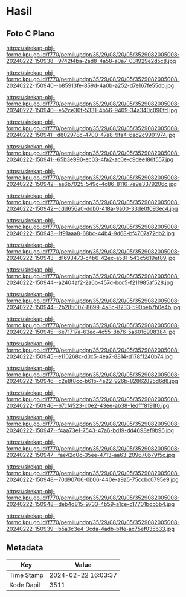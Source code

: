 # Hasil

## Foto C Plano

https://sirekap-obj-formc.kpu.go.id/f770/pemilu/pdpr/35/29/08/20/05/3529082005008-20240222-150938--9742f4ba-2ad8-4a58-a0a7-031929e2d5c8.jpg

https://sirekap-obj-formc.kpu.go.id/f770/pemilu/pdpr/35/29/08/20/05/3529082005008-20240222-150940--b85913fe-859d-4a0b-a252-d7e167fe55db.jpg

https://sirekap-obj-formc.kpu.go.id/f770/pemilu/pdpr/35/29/08/20/05/3529082005008-20240222-150940--e52ce30f-5331-4b56-9409-34a340c090fd.jpg

https://sirekap-obj-formc.kpu.go.id/f770/pemilu/pdpr/35/29/08/20/05/3529082005008-20240222-150941--d802978c-4700-47a8-9fa4-6ad2c9901974.jpg

https://sirekap-obj-formc.kpu.go.id/f770/pemilu/pdpr/35/29/08/20/05/3529082005008-20240222-150941--65b3e990-ec03-4fa2-ac0e-c9dee186f557.jpg

https://sirekap-obj-formc.kpu.go.id/f770/pemilu/pdpr/35/29/08/20/05/3529082005008-20240222-150942--ae6b7025-549c-4c86-8116-7e9e3379206c.jpg

https://sirekap-obj-formc.kpu.go.id/f770/pemilu/pdpr/35/29/08/20/05/3529082005008-20240222-150942--cdd656a0-ddb0-418a-9a00-33de0f093ec4.jpg

https://sirekap-obj-formc.kpu.go.id/f770/pemilu/pdpr/35/29/08/20/05/3529082005008-20240222-150943--1f91aaa8-68bc-44b4-9d68-bf4707a72db2.jpg

https://sirekap-obj-formc.kpu.go.id/f770/pemilu/pdpr/35/29/08/20/05/3529082005008-20240222-150943--d1693473-c4b6-42ec-a581-543c5619ef89.jpg

https://sirekap-obj-formc.kpu.go.id/f770/pemilu/pdpr/35/29/08/20/05/3529082005008-20240222-150944--a2404af2-2a6b-457d-bcc5-f211985af528.jpg

https://sirekap-obj-formc.kpu.go.id/f770/pemilu/pdpr/35/29/08/20/05/3529082005008-20240222-150944--2b285007-8699-4a8c-8233-590beb7b0e4b.jpg

https://sirekap-obj-formc.kpu.go.id/f770/pemilu/pdpr/35/29/08/20/05/3529082005008-20240222-150945--6e71717a-63ec-4c55-8b76-5a6016908384.jpg

https://sirekap-obj-formc.kpu.go.id/f770/pemilu/pdpr/35/29/08/20/05/3529082005008-20240222-150945--e110268c-d0c5-4ea7-8814-d178f1240b74.jpg

https://sirekap-obj-formc.kpu.go.id/f770/pemilu/pdpr/35/29/08/20/05/3529082005008-20240222-150946--c2e8f8cc-b61b-4e22-926b-82862825d6d8.jpg

https://sirekap-obj-formc.kpu.go.id/f770/pemilu/pdpr/35/29/08/20/05/3529082005008-20240222-150946--67cf4523-c0e2-43ee-ab38-1edfff8191f0.jpg

https://sirekap-obj-formc.kpu.go.id/f770/pemilu/pdpr/35/29/08/20/05/3529082005008-20240222-150947--f4aa73e1-7543-47a6-bd19-dd4698ef9b96.jpg

https://sirekap-obj-formc.kpu.go.id/f770/pemilu/pdpr/35/29/08/20/05/3529082005008-20240222-150947--fae42d0c-35ee-4713-aa63-209670b79f5c.jpg

https://sirekap-obj-formc.kpu.go.id/f770/pemilu/pdpr/35/29/08/20/05/3529082005008-20240222-150948--70d90706-0b06-440e-a9a5-75ccbc0795e9.jpg

https://sirekap-obj-formc.kpu.go.id/f770/pemilu/pdpr/35/29/08/20/05/3529082005008-20240222-150948--deb4d815-9733-4b59-a1ce-c17701bdb5b4.jpg

https://sirekap-obj-formc.kpu.go.id/f770/pemilu/pdpr/35/29/08/20/05/3529082005008-20240222-150939--b5a3c3e4-3cda-4adb-b1fe-ac75ef035b33.jpg


## Metadata

| Key        | Value               |
| ---------- | ------------------- |
| Time Stamp | 2024-02-22 16:03:37 |
| Kode Dapil | 3511                |



